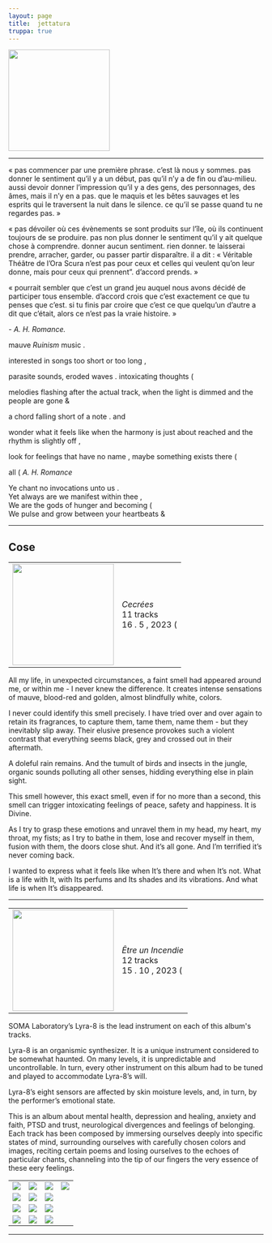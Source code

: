 ```yaml
---
layout: page
title:  jettatura
truppa: true
---
```


<img src="https://res.cloudinary.com/dkpneimf7/image/upload/v1678957207/jettatura_exiqa8.png" height=200 />

<hr />


<p class="quote">&laquo; pas commencer par une première phrase. c’est là nous y sommes. pas donner le sentiment qu’il y a un début, pas qu’il n’y a de fin ou d’au-milieu. aussi devoir donner l’impression qu’il y a des gens, des personnages, des âmes, mais il n’y en a pas. que le maquis et les bêtes sauvages et les esprits qui le traversent la nuit dans le silence. ce qu’il se passe quand tu ne regardes pas. &raquo;</p>

<p class="quote">&laquo; pas dévoiler où ces évènements se sont produits sur l’île, où ils continuent toujours de se produire. pas non plus donner le sentiment qu’il y ait quelque chose à comprendre. donner aucun sentiment. rien donner. te laisserai prendre, arracher, garder, ou passer partir disparaître. il a dit : « Véritable Théâtre de l’Ora Scura n’est pas pour ceux et celles qui veulent qu’on leur donne, mais pour ceux qui prennent”.  d’accord prends. &raquo;</p>

<p class="quote">&laquo; pourrait sembler que c’est un grand jeu auquel nous avons décidé de participer tous ensemble. d’accord crois que c’est exactement ce que tu penses que c’est. si tu finis par croire que c’est ce que quelqu’un d’autre a dit que c’était, alors ce n’est pas la vraie histoire. &raquo;</p> <em>- A. H. Romance.</em>

mauve <em>Ruinism</em> music .

interested in songs too short or too long ,

parasite sounds, eroded waves . intoxicating thoughts (

melodies flashing after the actual track, when the light is dimmed and the people are gone &

a chord falling short of a note . and

wonder what it feels like when the harmony is just about reached and the rhythm is slightly off ,

look for feelings that have no name , maybe something exists there (

all ( <em>A. H. Romance</em>

<p class="quote orange">
Ye chant no invocations unto us .<br />
Yet always are we manifest within thee ,<br />
We are the gods of hunger and becoming (<br />
We pulse and grow between your heartbeats &
</p>

<hr />

<h2>Cose</h2>

<table>
	<tr>
		<td class="left_column">
			<img src="https://res.cloudinary.com/dkpneimf7/image/upload/v1684834253/Jettatura_-_Cecre%CC%81s_2_nsrxpu.png" width=200 />	
		</td>
		<td>
			<em>Cecrées</em>
			<br />
			11 tracks
			<br />
			16 . 5 , 2023 (
		</td>
	</tr>
</table>

<p class="quote">All my life, in unexpected circumstances, a faint smell had appeared around me, or within me - I never knew the difference. It creates intense sensations of mauve, blood-red and golden, almost blindfully white, colors.</p>

<p class="quote">I never could identify this smell precisely. I have tried over and over again to retain its fragrances, to capture them, tame them, name them - but they inevitably slip away. Their elusive presence provokes such a violent contrast that everything seems black, grey and crossed out in their aftermath.</p> 

<p class="quote">A doleful rain remains. And the tumult of birds and insects in the jungle, organic sounds polluting all other senses, hidding everything else in plain sight.</p>

<p class="quote">This smell however, this exact smell, even if for no more than a second, this smell can trigger intoxicating feelings of peace, safety and happiness. It is Divine.</p>

<p class="quote">As I try to grasp these emotions and unravel them in my head, my heart, my throat, my fists; as I try to bathe in them, lose and recover myself in them, fusion with them, the doors close shut. And it’s all gone. And I’m terrified it’s never coming back.</p>

<p class="quote">I wanted to express what it feels like when It’s there and when It’s not. What is a life with It, with Its perfums and Its shades and its vibrations. And what life is when It’s disappeared.</p>

<hr />

<table>
	<tr>
		<td class="left_column">
			<img src="https://res.cloudinary.com/dkpneimf7/image/upload/v1697394985/%C3%8Atre%20un%20Incendie/Coverr_tvkc1q.png" width=200 />	
		</td>
		<td>
			<em>Être un Incendie</em>
			<br />
			12 tracks
			<br />
			15 . 10 , 2023 (
		</td>
	</tr>
</table>

<p class="quote">SOMA Laboratory’s Lyra-8 is the lead instrument on each of this album's tracks.</p>

<p class="quote">Lyra-8 is an organismic synthesizer. It is a unique instrument considered to be somewhat haunted. On many levels, it is unpredictable and uncontrollable. In turn, every other instrument on this album had to be tuned and played to accommodate Lyra-8’s will.</p>

<p class="quote">Lyra-8’s eight sensors are affected by skin moisture levels, and, in turn, by the performer’s emotional state.</p>

<p class="quote">This is an album about mental health, depression and healing, anxiety and faith, PTSD and trust, neurological divergences and feelings of belonging. Each track has been composed by immersing ourselves deeply into specific states of mind, surrounding ourselves with carefully chosen colors and images, reciting certain poems and losing ourselves to the echoes of particular chants, channeling into the tip of our fingers the very essence of these eery feelings.</p>

<table>
	<tr><td><img src="https://res.cloudinary.com/dkpneimf7/image/upload/v1697394976/%C3%8Atre%20un%20Incendie/1r_ghbylj.png" /></td>
		<td><img src="https://res.cloudinary.com/dkpneimf7/image/upload/v1697394984/%C3%8Atre%20un%20Incendie/6r_wrqy26.png" /></td>
		<td><img src="https://res.cloudinary.com/dkpneimf7/image/upload/v1697394976/%C3%8Atre%20un%20Incendie/9r_op7xmy.png" /></td>
		<td><img src="https://res.cloudinary.com/dkpneimf7/image/upload/v1697394986/%C3%8Atre%20un%20Incendie/12r_fhntuj.png" /></td>
	</tr>
	<tr>
		<td><img src="https://res.cloudinary.com/dkpneimf7/image/upload/v1697394986/%C3%8Atre%20un%20Incendie/12r_fhntuj.png" /></td>
		<td><img src="https://res.cloudinary.com/dkpneimf7/image/upload/v1697394977/%C3%8Atre%20un%20Incendie/15r_i1dnen.png" /></td>
		<td><img src="https://res.cloudinary.com/dkpneimf7/image/upload/v1697394983/%C3%8Atre%20un%20Incendie/18r_sqef8p.png" /></td>
	</tr>
	<tr>
		<td><img src="https://res.cloudinary.com/dkpneimf7/image/upload/v1697394981/%C3%8Atre%20un%20Incendie/26r_hc0nbn.png" /></td>
		<td><img src="https://res.cloudinary.com/dkpneimf7/image/upload/v1697394977/%C3%8Atre%20un%20Incendie/29r_wluwyp.png" /></td>
		<td><img src="https://res.cloudinary.com/dkpneimf7/image/upload/v1697394978/%C3%8Atre%20un%20Incendie/32r_gkckci.png" /></td>
	</tr>
	<tr>
		<td><img src="https://res.cloudinary.com/dkpneimf7/image/upload/v1697394985/%C3%8Atre%20un%20Incendie/35r_ll4hu0.png" /></td>
		<td><img src="https://res.cloudinary.com/dkpneimf7/image/upload/v1697394978/%C3%8Atre%20un%20Incendie/39r_emsm5t.png" /></td>
		<td><img src="https://res.cloudinary.com/dkpneimf7/image/upload/v1697394984/%C3%8Atre%20un%20Incendie/42r_v8wdnm.png" /></td>
	</tr>
</table>

<hr />